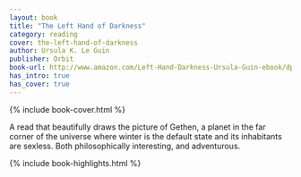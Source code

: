 ```yaml
---
layout: book
title: "The Left Hand of Darkness"
category: reading
cover: the-left-hand-of-darkness
author: Ursula K. Le Guin
publisher: Orbit
book-url: http://www.amazon.com/Left-Hand-Darkness-Ursula-Guin-ebook/dp/B009SQ017O/
has_intro: true
has_cover: true
---
```

{% include book-cover.html %}

A read that beautifully draws the picture of Gethen, a planet in the far corner of the universe where winter is the default state and its inhabitants are sexless. Both philosophically interesting, and adventurous.

{% include book-highlights.html %}
